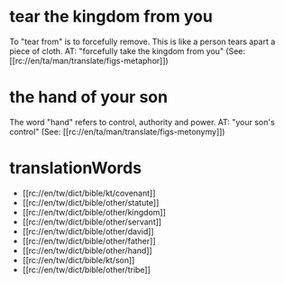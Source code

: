 # tear the kingdom from you

To "tear from" is to forcefully remove. This is like a person tears apart a piece of cloth. AT: "forcefully take the kingdom from you" (See: [[rc://en/ta/man/translate/figs-metaphor]])

# the hand of your son

The word "hand" refers to control, authority and power. AT: "your son's control" (See: [[rc://en/ta/man/translate/figs-metonymy]])

# translationWords

* [[rc://en/tw/dict/bible/kt/covenant]]
* [[rc://en/tw/dict/bible/other/statute]]
* [[rc://en/tw/dict/bible/other/kingdom]]
* [[rc://en/tw/dict/bible/other/servant]]
* [[rc://en/tw/dict/bible/other/david]]
* [[rc://en/tw/dict/bible/other/father]]
* [[rc://en/tw/dict/bible/other/hand]]
* [[rc://en/tw/dict/bible/kt/son]]
* [[rc://en/tw/dict/bible/other/tribe]]